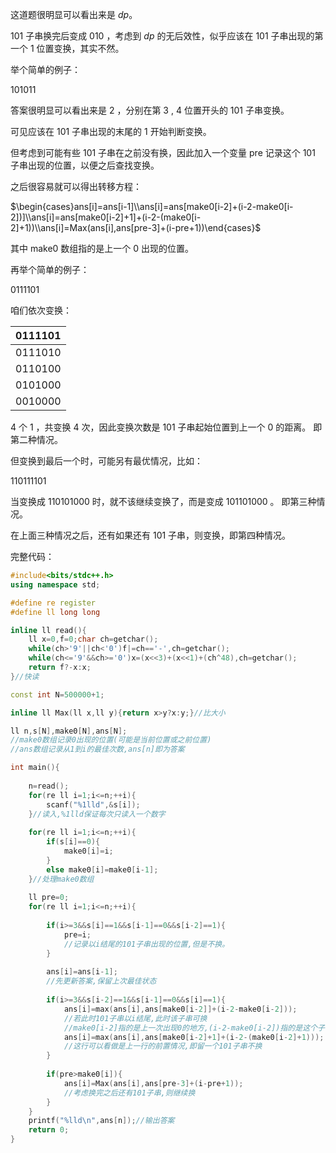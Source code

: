 这道题很明显可以看出来是 $dp$。

 101 子串换完后变成 010 ，考虑到 $dp$ 的无后效性，似乎应该在 101 子串出现的第一个 1 位置变换，其实不然。

举个简单的例子：

$101011$

答案很明显可以看出来是 2 ，分别在第 3 , 4 位置开头的 101 子串变换。

可见应该在 101 子串出现的末尾的 1 开始判断变换。

但考虑到可能有些 101 子串在之前没有换，因此加入一个变量 pre 记录这个 101 子串出现的位置，以便之后查找变换。

之后很容易就可以得出转移方程：

$\begin{cases}ans[i]=ans[i-1]\\ans[i]=ans[make0[i-2]+(i-2-make0[i-2])]\\ans[i]=ans[make0[i-2]+1]+(i-2-(make0[i-2]+1))\\ans[i]=Max(ans[i],ans[pre-3]+(i-pre+1))\end{cases}$

其中 make0 数组指的是上一个 0 出现的位置。

再举个简单的例子：

0111101

咱们依次变换：

| 0111101 	|
| :-------: |
| 0111010 	|
| 0110100 	|
| 0101000	|
| 0010000 	|

4 个 1 ，共变换 4 次，因此变换次数是 101 子串起始位置到上一个 0 的距离。
即第二种情况。

但变换到最后一个时，可能另有最优情况，比如：

110111101

当变换成 110101000 时，就不该继续变换了，而是变成 101101000 。
即第三种情况。

在上面三种情况之后，还有如果还有 101 子串，则变换，即第四种情况。


完整代码：
```cpp
#include<bits/stdc++.h>
using namespace std;

#define re register
#define ll long long

inline ll read(){
	ll x=0,f=0;char ch=getchar();
	while(ch>'9'||ch<'0')f|=ch=='-',ch=getchar();
	while(ch<='9'&&ch>='0')x=(x<<3)+(x<<1)+(ch^48),ch=getchar();
	return f?-x:x;
}//快读 

const int N=500000+1;

inline ll Max(ll x,ll y){return x>y?x:y;}//比大小 

ll n,s[N],make0[N],ans[N];
//make0数组记录0出现的位置(可能是当前位置或之前位置) 
//ans数组记录从1到i的最佳次数,ans[n]即为答案 

int main(){
	
	n=read();
	for(re ll i=1;i<=n;++i){
		scanf("%1lld",&s[i]);
	}//读入,%1lld保证每次只读入一个数字 
	
	for(re ll i=1;i<=n;++i){
		if(s[i]==0){
			make0[i]=i;
		}
		else make0[i]=make0[i-1];
	}//处理make0数组
	
	ll pre=0;
	for(re ll i=1;i<=n;++i){ 
	
		if(i>=3&&s[i]==1&&s[i-1]==0&&s[i-2]==1){
			pre=i;
			//记录以i结尾的101子串出现的位置,但是不换。 
		}
		
		ans[i]=ans[i-1];
		//先更新答案,保留上次最佳状态 
		
		if(i>=3&&s[i-2]==1&&s[i-1]==0&&s[i]==1){
			ans[i]=max(ans[i],ans[make0[i-2]]+(i-2-make0[i-2]));
			//若此时101子串以i结尾,此时该子串可换 
			//make0[i-2]指的是上一次出现0的地方,(i-2-make0[i-2])指的是这个子串到上一个0的距离 
           	ans[i]=max(ans[i],ans[make0[i-2]+1]+(i-2-(make0[i-2]+1)));
           	//这行可以看做是上一行的前置情况,即留一个101子串不换 
		}
		
		if(pre>make0[i]){
			ans[i]=Max(ans[i],ans[pre-3]+(i-pre+1)); 
			//考虑换完之后还有101子串,则继续换 
		}
	}
	printf("%lld\n",ans[n]);//输出答案 
	return 0;
}
```
